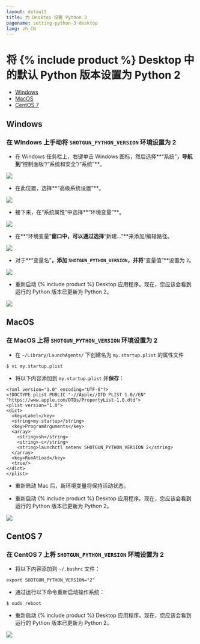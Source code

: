 ```yaml
---
layout: default
title: 为 Desktop 设置 Python 3
pagename: setting-python-3-desktop
lang: zh_CN
---
```


# 将 {% include product %} Desktop 中的默认 Python 版本设置为 Python 2

- [Windows](#windows)
- [MacOS](#macos)
- [CentOS 7](#centos-7)

## Windows

### 在 Windows 上手动将 `SHOTGUN_PYTHON_VERSION` 环境设置为 2

- 在 Windows 任务栏上，右键单击 Windows 图标，然后选择**“系统”**，导航到**“控制面板”/“系统和安全”/“系统”**。

![](images/setting-python-3-desktop/01-setting-python-3-desktop.png)

- 在此位置，选择**“高级系统设置”**。

![](images/setting-python-3-desktop/02-setting-python-3-desktop.png)

- 接下来，在“系统属性”中选择**“环境变量”**。

![](images/setting-python-3-desktop/03-setting-python-3-desktop.jpg)

- 在**“环境变量”**窗口中，可以通过选择**“新建…”**来添加/编辑路径。

![](images/setting-python-3-desktop/04-setting-python-3-desktop.jpg)

- 对于**“变量名”**，添加 `SHOTGUN_PYTHON_VERSION`，并将**“变量值”**设置为 `2`。

![](images/setting-python-3-desktop/05-setting-python-3-desktop.jpg)

- 重新启动 {% include product %} Desktop 应用程序。现在，您应该会看到运行的 Python 版本已更新为 Python 2。

![](images/setting-python-3-desktop/06-setting-python-3-desktop.jpg)


## MacOS

### 在 MacOS 上将 `SHOTGUN_PYTHON_VERSION` 环境设置为 2

- 在 `~/Library/LaunchAgents/` 下创建名为 `my.startup.plist` 的属性文件

```
$ vi my.startup.plist
```

- 将以下内容添加到 `my.startup.plist` 并**保存**：

```
<?xml version="1.0" encoding="UTF-8"?>
<!DOCTYPE plist PUBLIC "-//Apple//DTD PLIST 1.0//EN" "https://www.apple.com/DTDs/PropertyList-1.0.dtd">
<plist version="1.0">
<dict>
  <key>Label</key>
  <string>my.startup</string>
  <key>ProgramArguments</key>
  <array>
    <string>sh</string>
    <string>-c</string>
    <string>launchctl setenv SHOTGUN_PYTHON_VERSION 2</string>
  </array>
  <key>RunAtLoad</key>
  <true/>
</dict>
</plist>
```

- 重新启动 Mac 后，新环境变量将保持活动状态。

- 重新启动 {% include product %} Desktop 应用程序。现在，您应该会看到运行的 Python 版本已更新为 Python 2。

![](images/setting-python-3-desktop/07-setting-python-3-desktop.jpg)

## CentOS 7

### 在 CentOS 7 上将 `SHOTGUN_PYTHON_VERSION` 环境设置为 2

- 将以下内容添加到 `~/.bashrc` 文件：

```
export SHOTGUN_PYTHON_VERSION="2"
```

- 通过运行以下命令重新启动操作系统：

```
$ sudo reboot
```

- 重新启动 {% include product %} Desktop 应用程序。现在，您应该会看到运行的 Python 版本已更新为 Python 2。

![](images/setting-python-3-desktop/08-setting-python-3-desktop.jpg)
